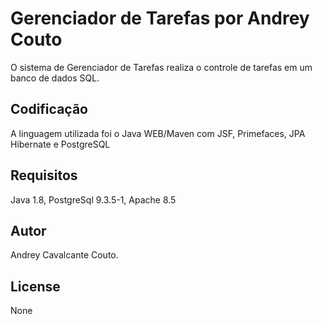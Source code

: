 # Gerenciador de Tarefas por Andrey Couto

O sistema de Gerenciador de Tarefas realiza o controle de tarefas em um banco de dados SQL.

## Codificação

A linguagem utilizada foi o Java WEB/Maven com JSF, Primefaces, JPA Hibernate e PostgreSQL


## Requisitos


Java 1.8, PostgreSql 9.3.5-1, Apache 8.5


## Autor
Andrey Cavalcante Couto.


## License
None
